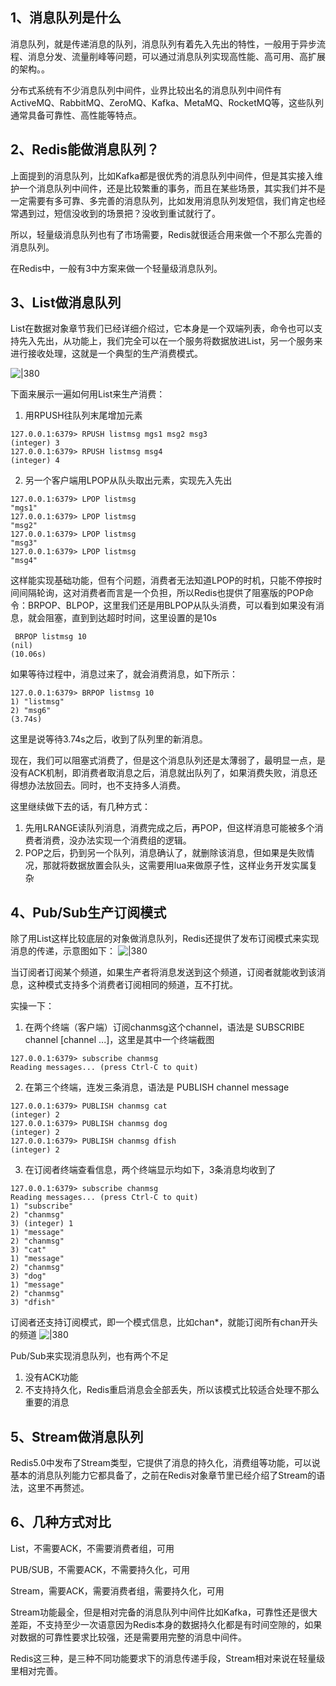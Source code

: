 
## 1、消息队列是什么

消息队列，就是传递消息的队列，消息队列有着先入先出的特性，一般用于异步流程、消息分发、流量削峰等问题，可以通过消息队列实现高性能、高可用、高扩展的架构。。

分布式系统有不少消息队列中间件，业界比较出名的消息队列中间件有ActiveMQ、RabbitMQ、ZeroMQ、Kafka、MetaMQ、RocketMQ等，这些队列通常具备可靠性、高性能等特点。

## 2、Redis能做消息队列？

上面提到的消息队列，比如Kafka都是很优秀的消息队列中间件，但是其实接入维护一个消息队列中间件，还是比较繁重的事务，而且在某些场景，其实我们并不是一定需要有多可靠、多完善的消息队列，比如发用消息队列发短信，我们肯定也经常遇到过，短信没收到的场景把？没收到重试就行了。

所以，轻量级消息队列也有了市场需要，Redis就很适合用来做一个不那么完善的消息队列。

在Redis中，一般有3中方案来做一个轻量级消息队列。

## 3、List做消息队列

List在数据对象章节我们已经详细介绍过，它本身是一个双端列表，命令也可以支持先入先出，从功能上，我们完全可以在一个服务将数据放进List，另一个服务来进行接收处理，这就是一个典型的生产消费模式。

![|380](https://my-obsidian-image.oss-cn-guangzhou.aliyuncs.com/2024/04/c7586633bfd7f88bf15ff2a4a58f5728.png)

下面来展示一遍如何用List来生产消费：

1. 用RPUSH往队列末尾增加元素
```shell
127.0.0.1:6379> RPUSH listmsg mgs1 msg2 msg3
(integer) 3
127.0.0.1:6379> RPUSH listmsg msg4
(integer) 4
```

2. 另一个客户端用LPOP从队头取出元素，实现先入先出
```shell
127.0.0.1:6379> LPOP listmsg
"mgs1"
127.0.0.1:6379> LPOP listmsg
"msg2"
127.0.0.1:6379> LPOP listmsg
"msg3"
127.0.0.1:6379> LPOP listmsg
"msg4"
```

这样能实现基础功能，但有个问题，消费者无法知道LPOP的时机，只能不停按时间间隔轮询，这对消费者而言是一个负担，所以Redis也提供了阻塞版的POP命令：BRPOP、BLPOP，这里我们还是用BLPOP从队头消费，可以看到如果没有消息，就会阻塞，直到到达超时时间，这里设置的是10s
```shell
 BRPOP listmsg 10
(nil)
(10.06s)
```

如果等待过程中，消息过来了，就会消费消息，如下所示：
```shell
127.0.0.1:6379> BRPOP listmsg 10
1) "listmsg"
2) "msg6"
(3.74s)
```

这里是说等待3.74s之后，收到了队列里的新消息。

现在，我们可以阻塞式消费了，但是这个消息队列还是太薄弱了，最明显一点，是没有ACK机制，即消费者取消息之后，消息就出队列了，如果消费失败，消息还得想办法放回去。同时，也不支持多人消费。

这里继续做下去的话，有几种方式：
1. 先用LRANGE读队列消息，消费完成之后，再POP，但这样消息可能被多个消费者消费，没办法实现一个消费组的逻辑。
2. POP之后，扔到另一个队列，消息确认了，就删除该消息，但如果是失败情况，那就将数据放置会队头，这需要用lua来做原子性，这样业务开发实属复杂

## 4、Pub/Sub生产订阅模式

除了用List这样比较底层的对象做消息队列，Redis还提供了发布订阅模式来实现消息的传递，示意图如下：
![|380](https://my-obsidian-image.oss-cn-guangzhou.aliyuncs.com/2024/04/e0c4e16da69f61a528b498be5c0e7005.png)

当订阅者订阅某个频道，如果生产者将消息发送到这个频道，订阅者就能收到该消息，这种模式支持多个消费者订阅相同的频道，互不打扰。

实操一下：

1. 在两个终端（客户端）订阅chanmsg这个channel，语法是 SUBSCRIBE channel [channel ...]，这里是其中一个终端截图
```shell
127.0.0.1:6379> subscribe chanmsg
Reading messages... (press Ctrl-C to quit)
```

2. 在第三个终端，连发三条消息，语法是 PUBLISH channel message
```shell
127.0.0.1:6379> PUBLISH chanmsg cat
(integer) 2
127.0.0.1:6379> PUBLISH chanmsg dog
(integer) 2
127.0.0.1:6379> PUBLISH chanmsg dfish
(integer) 2
```

3. 在订阅者终端查看信息，两个终端显示均如下，3条消息均收到了
```shell
127.0.0.1:6379> subscribe chanmsg
Reading messages... (press Ctrl-C to quit)
1) "subscribe"
2) "chanmsg"
3) (integer) 1
1) "message"
2) "chanmsg"
3) "cat"
1) "message"
2) "chanmsg"
3) "dog"
1) "message"
2) "chanmsg"
3) "dfish"
```

订阅者还支持订阅模式，即一个模式信息，比如chan*，就能订阅所有chan开头的频道
![|380](https://my-obsidian-image.oss-cn-guangzhou.aliyuncs.com/2024/04/26550b8c7cf1081470b3de01141cfd90.png)

Pub/Sub来实现消息队列，也有两个不足
1. 没有ACK功能
2. 不支持持久化，Redis重启消息会全部丢失，所以该模式比较适合处理不那么重要的消息
## 5、Stream做消息队列

Redis5.0中发布了Stream类型，它提供了消息的持久化，消费组等功能，可以说基本的消息队列能力它都具备了，之前在Redis对象章节里已经介绍了Stream的语法，这里不再赘述。
## 6、几种方式对比

List，不需要ACK，不需要消费者组，可用

PUB/SUB，不需要ACK，不需要持久化，可用

Stream，需要ACK，需要消费者组，需要持久化，可用

Stream功能最全，但是相对完备的消息队列中间件比如Kafka，可靠性还是很大差距，不支持至少一次语意因为Redis本身的数据持久化都是有时间空隙的，如果对数据的可靠性要求比较强，还是需要用完整的消息中间件。

Redis这三种，是三种不同功能要求下的消息传递手段，Stream相对来说在轻量级里相对完善。